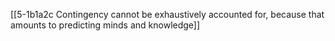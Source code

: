 [[5-1b1a2c Contingency cannot be exhaustively accounted for, because that amounts to predicting minds and knowledge]]
